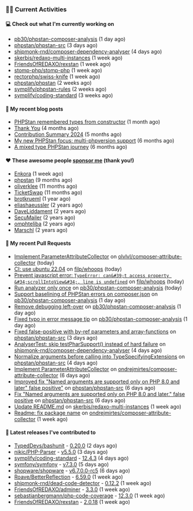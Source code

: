 ### 👨‍💻 Current Activities


#### 💻 Check out what I'm currently working on

- [pb30/phpstan-composer-analysis](https://github.com/pb30/phpstan-composer-analysis) (1 day ago)
- [phpstan/phpstan-src](https://github.com/phpstan/phpstan-src) (3 days ago)
- [shipmonk-rnd/composer-dependency-analyser](https://github.com/shipmonk-rnd/composer-dependency-analyser) (4 days ago)
- [skerbis/redaxo-multi-instances](https://github.com/skerbis/redaxo-multi-instances) (1 week ago)
- [FriendsOfREDAXO/rexstan](https://github.com/FriendsOfREDAXO/rexstan) (1 week ago)
- [stomp-php/stomp-php](https://github.com/stomp-php/stomp-php) (1 week ago)
- [rectorphp/swiss-knife](https://github.com/rectorphp/swiss-knife) (1 week ago)
- [phpstan/phpstan](https://github.com/phpstan/phpstan) (2 weeks ago)
- [symplify/phpstan-rules](https://github.com/symplify/phpstan-rules) (2 weeks ago)
- [symplify/coding-standard](https://github.com/symplify/coding-standard) (3 weeks ago)


#### 📜 My recent blog posts

- [PHPStan remembered types from constructor](https://staabm.github.io/2025/04/15/phpstan-remember-constructor-types.html) (1 month ago)
- [Thank You](https://staabm.github.io/2025/01/24/thank-you.html) (4 months ago)
- [Contribution Summary 2024](https://staabm.github.io/2024/12/11/contribution-summary-2024.html) (5 months ago)
- [My new PHPStan focus: multi-phpversion support](https://staabm.github.io/2024/11/28/phpstan-php-version-in-scope.html) (6 months ago)
- [A mixed type PHPStan journey](https://staabm.github.io/2024/11/26/phpstan-mixed-types.html) (6 months ago)


#### ❤️ These awesome people [sponsor me](https://github.com/sponsors/staabm) (thank you!)

- [Enkora](https://github.com/Enkora) (1 week ago)
- [phpstan](https://github.com/phpstan) (9 months ago)
- [oliverklee](https://github.com/oliverklee) (11 months ago)
- [TicketSwap](https://github.com/TicketSwap) (11 months ago)
- [brotkrueml](https://github.com/brotkrueml) (1 year ago)
- [eliashaeussler](https://github.com/eliashaeussler) (2 years ago)
- [DaveLiddament](https://github.com/DaveLiddament) (2 years ago)
- [SecuMailer](https://github.com/SecuMailer) (2 years ago)
- [omphteliba](https://github.com/omphteliba) (2 years ago)
- [Marschl](https://github.com/Marschl) (2 years ago)


#### 🔨 My recent Pull Requests

- [Implement ParameterAttributeCollector](https://github.com/olvlvl/composer-attribute-collector/pull/33) on [olvlvl/composer-attribute-collector](https://github.com/olvlvl/composer-attribute-collector) (today)
- [CI: use ubuntu 22.04](https://github.com/filp/whoops/pull/777) on [filp/whoops](https://github.com/filp/whoops) (today)
- [Prevent javascript error: `TypeError: can&#39;t access property &#34;scrollIntoView&#34;, line is undefined`](https://github.com/filp/whoops/pull/776) on [filp/whoops](https://github.com/filp/whoops) (today)
- [Run analyzer only once](https://github.com/pb30/phpstan-composer-analysis/pull/53) on [pb30/phpstan-composer-analysis](https://github.com/pb30/phpstan-composer-analysis) (today)
- [Support baselining of PHPStan errors on composer.json](https://github.com/pb30/phpstan-composer-analysis/pull/51) on [pb30/phpstan-composer-analysis](https://github.com/pb30/phpstan-composer-analysis) (1 day ago)
- [Remove debugging left-over](https://github.com/pb30/phpstan-composer-analysis/pull/50) on [pb30/phpstan-composer-analysis](https://github.com/pb30/phpstan-composer-analysis) (1 day ago)
- [Fixed typo in error message tip](https://github.com/pb30/phpstan-composer-analysis/pull/49) on [pb30/phpstan-composer-analysis](https://github.com/pb30/phpstan-composer-analysis) (1 day ago)
- [Fixed false-positive with by-ref parameters and array-functions](https://github.com/phpstan/phpstan-src/pull/4036) on [phpstan/phpstan-src](https://github.com/phpstan/phpstan-src) (3 days ago)
- [AnalyserTest: skip testPharSupport() instead of hard failure](https://github.com/shipmonk-rnd/composer-dependency-analyser/pull/225) on [shipmonk-rnd/composer-dependency-analyser](https://github.com/shipmonk-rnd/composer-dependency-analyser) (4 days ago)
- [Normalize arguments before calling into TypeSpecifyingExtensions](https://github.com/phpstan/phpstan-src/pull/4034) on [phpstan/phpstan-src](https://github.com/phpstan/phpstan-src) (4 days ago)
- [Implement ParameterAttributeCollector](https://github.com/ondrejmirtes/composer-attribute-collector/pull/2) on [ondrejmirtes/composer-attribute-collector](https://github.com/ondrejmirtes/composer-attribute-collector) (6 days ago)
- [Improved fix &#34;Named arguments are supported only on PHP 8.0 and later&#34; false positive&#34;](https://github.com/phpstan/phpstan-src/pull/4033) on [phpstan/phpstan-src](https://github.com/phpstan/phpstan-src) (6 days ago)
- [Fix &#34;Named arguments are supported only on PHP 8.0 and later.&#34; false positive](https://github.com/phpstan/phpstan-src/pull/4032) on [phpstan/phpstan-src](https://github.com/phpstan/phpstan-src) (6 days ago)
- [Update README.md](https://github.com/skerbis/redaxo-multi-instances/pull/1) on [skerbis/redaxo-multi-instances](https://github.com/skerbis/redaxo-multi-instances) (1 week ago)
- [Readme: fix package name](https://github.com/ondrejmirtes/composer-attribute-collector/pull/1) on [ondrejmirtes/composer-attribute-collector](https://github.com/ondrejmirtes/composer-attribute-collector) (1 week ago)


#### 🔭 Latest releases I've contributed to

- [TypedDevs/bashunit](https://github.com/TypedDevs/bashunit) - [0.20.0](https://github.com/TypedDevs/bashunit/releases/tag/0.20.0) (2 days ago)
- [nikic/PHP-Parser](https://github.com/nikic/PHP-Parser) - [v5.5.0](https://github.com/nikic/PHP-Parser/releases/tag/v5.5.0) (3 days ago)
- [symplify/coding-standard](https://github.com/symplify/coding-standard) - [12.4.3](https://github.com/symplify/coding-standard/releases/tag/12.4.3) (4 days ago)
- [symfony/symfony](https://github.com/symfony/symfony) - [v7.3.0](https://github.com/symfony/symfony/releases/tag/v7.3.0) (5 days ago)
- [shopware/shopware](https://github.com/shopware/shopware) - [v6.7.0.0-rc5](https://github.com/shopware/shopware/releases/tag/v6.7.0.0-rc5) (6 days ago)
- [Roave/BetterReflection](https://github.com/Roave/BetterReflection) - [6.59.0](https://github.com/Roave/BetterReflection/releases/tag/6.59.0) (1 week ago)
- [shipmonk-rnd/dead-code-detector](https://github.com/shipmonk-rnd/dead-code-detector) - [0.12.2](https://github.com/shipmonk-rnd/dead-code-detector/releases/tag/0.12.2) (1 week ago)
- [FriendsOfREDAXO/adminer](https://github.com/FriendsOfREDAXO/adminer) - [3.3.0](https://github.com/FriendsOfREDAXO/adminer/releases/tag/3.3.0) (1 week ago)
- [sebastianbergmann/php-code-coverage](https://github.com/sebastianbergmann/php-code-coverage) - [12.3.0](https://github.com/sebastianbergmann/php-code-coverage/releases/tag/12.3.0) (1 week ago)
- [FriendsOfREDAXO/rexstan](https://github.com/FriendsOfREDAXO/rexstan) - [2.0.18](https://github.com/FriendsOfREDAXO/rexstan/releases/tag/2.0.18) (1 week ago)
